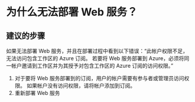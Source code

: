 <properties 
    pageTitle="Why am I unable to deploy my web service?"
    description="为什么无法部署 Web 服务？"
    service="microsoft.machinelearning"
    resource="webServices"
    authors="jajan17"
    displayOrder="1"
    selfHelpType="resource"
    supportTopicIds=""
    resourceTags=""
    productPesIds=""
    cloudEnvironments="public"
 />


# <a name="why-am-i-unable-to-deploy-my-web-service"></a>为什么无法部署 Web 服务？

## <a name="recommended-steps"></a>**建议的步骤**
如果无法部署 Web 服务，并且在部署过程中看到以下错误：“此帐户权限不足，无法访问包含工作区的 Azure 订阅。 若要将 Web 服务部署到 Azure，必须将同一帐户邀请到工作区并为其授予对包含工作区的 Azure 订阅的访问权限。”

1. 对于要将 Web 服务部署到的订阅，用户的帐户需要有参与者或管理员访问权限。 如果帐户没有访问权限，请将帐户添加到订阅。
2. 重新部署 Web 服务



<!--HONumber=Nov16_HO5-->


